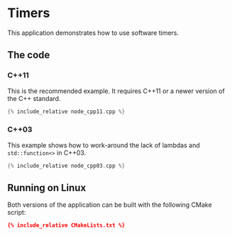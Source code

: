---
---

# Timers

This application demonstrates how to use software timers.

## The code

### C++11

This is the recommended example.
It requires C++11 or a newer version of the C++ standard.

```c++
{% include_relative node_cpp11.cpp %}
```

### C++03

This example shows how to work-around the lack of lambdas and `std::function<>` in C++03.

```c++
{% include_relative node_cpp03.cpp %}
```

## Running on Linux

Both versions of the application can be built with the following CMake script:

```cmake
{% include_relative CMakeLists.txt %}
```
